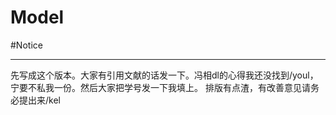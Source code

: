 # Model

#Notice
<hr>
先写成这个版本。大家有引用文献的话发一下。冯相dl的心得我还没找到/youl，宁要不私我一份。然后大家把学号发一下我填上。
排版有点渣，有改善意见请务必提出来/kel
